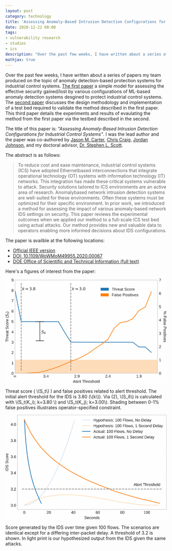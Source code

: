 ```yaml
---
layout: post
category: technology
title: 'Assessing Anomaly-Based Intrusion Detection Configurations for Industrial Control Systems'
date: 2020-12-22 08:00
tags:
- vulnerability research
- studies
- ics
description: "Over the past few weeks, I have written about a series of papers my team produced on the topic of anomaly detection-based protection systems for industrial control systems. The first paper a simple model for assessing the effective security gained/lost by various configurations of ML-based anomaly detection systems desgined to protect industrial control systems. The second paper discusses the design methodology and implementation of a test bed required to validate the method described in the first paper. This third paper details the experiments and results of evaulating the method from the first paper via the testbed described in the second."
mathjax: true
---
```


Over the past few weeks, I have written about a series of papers my team produced on the topic of anomaly detection-based protection systems for industrial control systems. [The first paper](https://robgillen.com/technology/2020/12/07/method-for-accessing-ad/establishes) a simple model for assessing the effective security gained/lost by various configurations of ML-based anomaly detection systems desgined to protect industrial control systems. The [second paper](https://robgillen.com/technology/2020/12/14/design-implement-testbed/) discusses the design methodology and implementation of a test bed required to validate the method described in the first paper. This third paper details the experiments and results of evaulating the method from the first paper via the testbed described in the second.

The title of this paper is: _"Assessing Anomaly-Based Intrusion Detection Configurations for Industrial Control Systems"_. I was the lead author and the paper was co-authored by [Jason M. Carter](https://www.ornl.gov/staff-profile/jason-m-carter), [Chris Craig](https://www.linkedin.com/in/chris-craig-47250024/), [Jordan Johnson](https://www.linkedin.com/in/jordan-johnson-993009141/), and my doctoral advisor, [Dr. Stephen L. Scott](https://www.tntech.edu/directory/engineering/faculty/stephen-scott.php).

The abstract is as follows:

> To reduce cost and ease maintenance, industrial control systems (ICS) have adopted Ethernetbased interconnections that integrate operational technology (OT) systems with information technology (IT) networks. This integration has made these critical systems vulnerable to attack. Security solutions tailored to ICS environments are an active area of research. Anomalybased network intrusion detection systems are well-suited for these environments. Often these systems must be optimized for their specific environment. In prior work, we introduced a method for assessing the impact of various anomaly-based network IDS settings on security. This paper reviews the experimental outcomes when we applied our method to a full-scale ICS test bed using actual attacks. Our method provides new and valuable data to operators enabling more informed decisions about IDS configurations.

The paper is availble at the following locations:

* [Official IEEE version](https://ieeexplore.ieee.org/document/9217655)
* [DOI: 10.1109/WoWMoM49955.2020.00067](https://doi.org/10.1109/WoWMoM49955.2020.00067)
* [DOE Office of Scientific and Technical Information (full text)](https://www.osti.gov/biblio/1684695-assessing-anomaly-based-intrusion-detection-configurations-industrial-control-systems)

Here's a figures of interest from the paper:

![Scoring System](/images/737400a360-fig-1-source-large.gif)

Threat score ( \\(S_t\\) ) and false positives related to alert threshold. The initial alert threshold for the IDS is 3.80 (\\(k\\)). Via (2), \\(S_δ\\) is calculated with \\(S_t(K_i); k=3.80 \\) and \\(S_t(K_j); k=3.00\\). Shading between 0-1% false positives illustrates operator-specified constraint.

![Hypothesis](/images/737400a360-fig-2-source-large.gif)

Score generated by the IDS over time given 100 flows. The scenarios are identical except for a differing inter-packet delay. A threshold of 3.2 is shown. In light print is our hypothesized output from the IDS given the same attacks.
